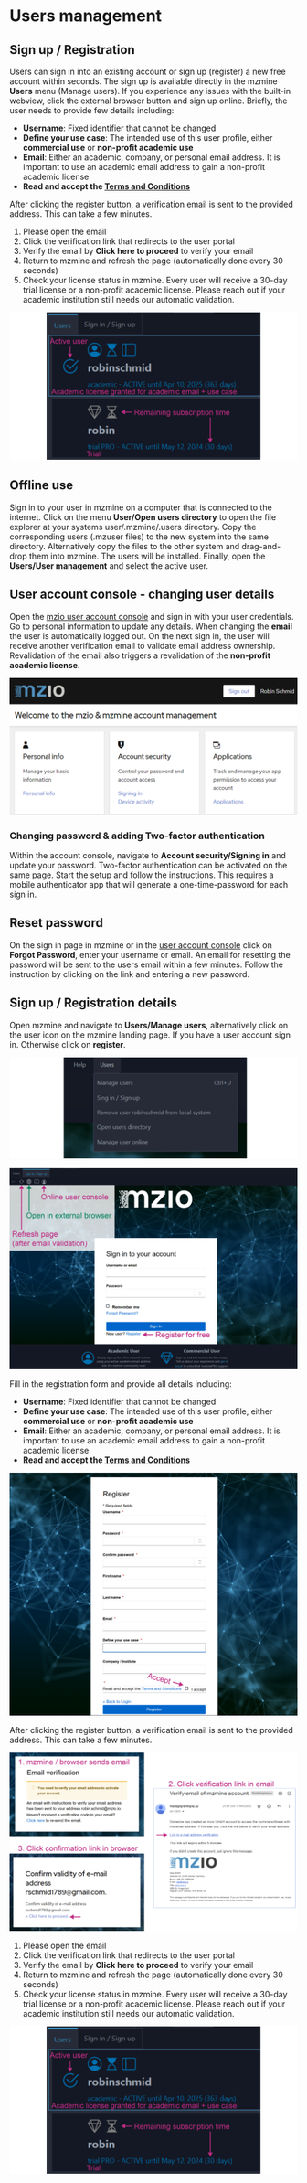 # Users management

## Sign up / Registration

Users can sign in into an existing account or sign up (register) a new free account within seconds. The sign up is available 
directly in the mzmine **Users** menu (Manage users). If you experience any issues with the built-in webview, click the 
external browser button and sign up online. Briefly, the user needs to provide few details including:

- **Username**: Fixed identifier that cannot be changed
- **Define your use case**: The intended use of this user profile, either **commercial use** or **non-profit academic use**  
- **Email**: Either an academic, company, or personal email address. It is important to use an academic email address to gain a non-profit academic license
- **Read and accept the [Terms and Conditions](https://mzio.io/general-terms-and-conditions/)**

After clicking the register button, a verification email is sent to the provided address. This can take
a few minutes.

1. Please open the email
2. Click the verification link that redirects to the user portal
3. Verify the email by **Click here to proceed** to verify your email
4. Return to mzmine and refresh the page (automatically done every 30 seconds)
5. Check your license status in mzmine. Every user will receive a 30-day trial license or a non-profit academic license. Please reach out if your academic institution still needs our automatic validation.   

![users_users.png](img/users_users.png)

## Offline use

Sign in to your user in mzmine on a computer that is connected to the internet. Click on the menu 
**User/Open users directory** to open the file explorer at your systems user/.mzmine/.users directory.
Copy the corresponding users (.mzuser files) to the new system into the same directory. Alternatively copy the files 
to the other system and drag-and-drop them into mzmine. The users will be installed. 
Finally, open the **Users/User management** and select the active user.


## User account console - changing user details

Open the [mzio user account console](https://auth.mzio.io/realms/mzio/account/) and sign in with your user 
credentials. Go to personal information to update any details. When changing the **email** the user is automatically 
logged out. On the next sign in, the user will receive another verification email to validate email address ownership.
Revalidation of the email also triggers a revalidation of the **non-profit academic license**. 

![mzio-user-console.png](img%2Fmzio-user-console.png)

### Changing password & adding Two-factor authentication
Within the account console, navigate to **Account security/Signing in** and update your password. 
Two-factor authentication can be activated on the same page. Start the setup and follow the instructions. 
This requires a mobile authenticator app that will generate a one-time-password for each sign in.

## Reset password

On the sign in page in mzmine or in the [user account console](https://auth.mzio.io/realms/mzio/account/) click on **Forgot Password**, enter your username or email. 
An email for resetting the password will be sent to the users email within a few minutes. Follow the instruction by 
clicking on the link and entering a new password.



## Sign up / Registration details

Open mzmine and navigate to **Users/Manage users**, alternatively click on the user icon on the mzmine landing page.
If you have a user account sign in. Otherwise click on **register**.  

![users_menu.png](img%2Fusers_menu.png)

![users_signin.png](img%2Fusers_signin.png)

Fill in the registration form and provide all details including:

- **Username**: Fixed identifier that cannot be changed
- **Define your use case**: The intended use of this user profile, either **commercial use** or **non-profit academic use**  
- **Email**: Either an academic, company, or personal email address. It is important to use an academic email address to gain a non-profit academic license
- **Read and accept the [Terms and Conditions](https://mzio.io/general-terms-and-conditions/)**

![users_register.png](img%2Fusers_register.png)

After clicking the register button, a verification email is sent to the provided address. This can take
a few minutes.

![users_email.png](img%2Fusers_email.png)

1. Please open the email
2. Click the verification link that redirects to the user portal
3. Verify the email by **Click here to proceed** to verify your email
4. Return to mzmine and refresh the page (automatically done every 30 seconds)
5. Check your license status in mzmine. Every user will receive a 30-day trial license or a non-profit academic license. Please reach out if your academic institution still needs our automatic validation.   

![users_users.png](img%2Fusers_users.png)